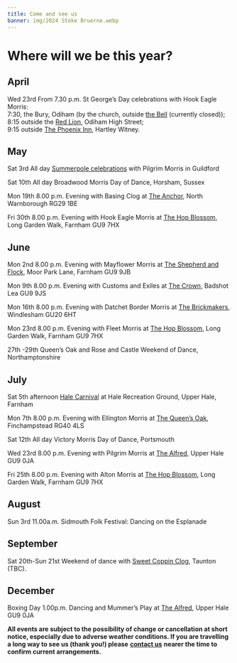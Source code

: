 ```yaml
---
title: Come and see us
banner: img/2024 Stoke Bruerne.webp
---
```

# Where will we be this year?

## April

Wed 23rd From 7.30 p.m. St George’s Day celebrations with Hook Eagle Morris:  
7:30, the Bury, Odiham (by the church, outside [the Bell](https://www.facebook.com/SavingTheBell/) (currently closed));  
8:15 outside the [Red Lion](https://camra.org.uk/pubs/red-lion-odiham-179422), Odiham High Street;  
9:15 outside [The Phoenix Inn](https://camra.org.uk/pubs/phoenix-hartley-wintney-179305), Hartley Witney.

## May

Sat 3rd All day [Summerpole celebrations](https://www.pilgrimmorris.org.uk/summerpole/) with Pilgrim Morris in Guildford

Sat 10th All day Broadwood Morris Day of Dance, Horsham, Sussex

Mon 19th 8.00 p.m. Evening with Basing Clog at [The Anchor](https://camra.org.uk/pubs/anchor-inn-north-warnborough-179278), North Warnborough RG29 1BE

Fri 30th 8.00 p.m. Evening with Hook Eagle Morris at [The Hop Blossom](https://camra.org.uk/pubs/hop-blossom-farnham-150608), Long Garden Walk, Farnham GU9 7HX

## June

Mon 2nd 8.00 p.m. Evening with Mayflower Morris at [The Shepherd and Flock](https://camra.org.uk/pubs/shepherd-flock-farnham-151198), Moor Park Lane, Farnham GU9 9JB

Mon 9th 8.00 p.m. Evening with Customs and Exiles at [The Crown](https://camra.org.uk/pubs/crown-inn-badshot-lea-150286), Badshot Lea GU9 9JS

Mon 16th 8.00 p.m. Evening with Datchet Border Morris at [The Brickmakers](https://camra.org.uk/pubs/brickmakers-windlesham-151531), Windlesham GU20 6HT

Mon 23rd 8.00 p.m. Evening with Fleet Morris at [The Hop Blossom](https://camra.org.uk/pubs/hop-blossom-farnham-150608), Long Garden Walk, Farnham GU9 7HX

27th -29th Queen’s Oak and Rose and Castle Weekend of Dance, Northamptonshire

## July

Sat 5th afternoon [Hale Carnival](https://www.halecarnival.co.uk/) at Hale Recreation Ground, Upper Hale, Farnham

Mon 7th 8.00 p.m. Evening with Ellington Morris at [The Queen’s Oak](https://camra.org.uk/pubs/queens-oak-finchampstead-152123), Finchampstead RG40 4LS

Sat 12th All day Victory Morris Day of Dance, Portsmouth

Wed 23rd 8.00 p.m. Evening with Pilgrim Morris at [The Alfred](https://camra.org.uk/pubs/alfred-free-house-upper-hale-150998), Upper Hale GU9 0JA

Fri 25th 8.00 p.m. Evening with Alton Morris at [The Hop Blossom](https://camra.org.uk/pubs/hop-blossom-farnham-150608), Long Garden Walk, Farnham GU9 7HX

## August

Sun 3rd 11.00a.m. Sidmouth Folk Festival: Dancing on the Esplanade

## September

Sat 20th-Sun 21st Weekend of dance with [Sweet Coppin Clog](https://sweetcoppinclog.wordpress.com/), Taunton (TBC).

## December

Boxing Day 1.00p.m. Dancing and Mummer’s Play at [The Alfred](https://camra.org.uk/pubs/alfred-free-house-upper-hale-150998), Upper Hale GU9 0JA

**All events are subject to the possibility of change or cancellation at short notice, especially due to adverse weather conditions. If you are travelling a long way to see us (thank you!) please** [**contact us**](/contact/) **nearer the time to confirm current arrangements.**